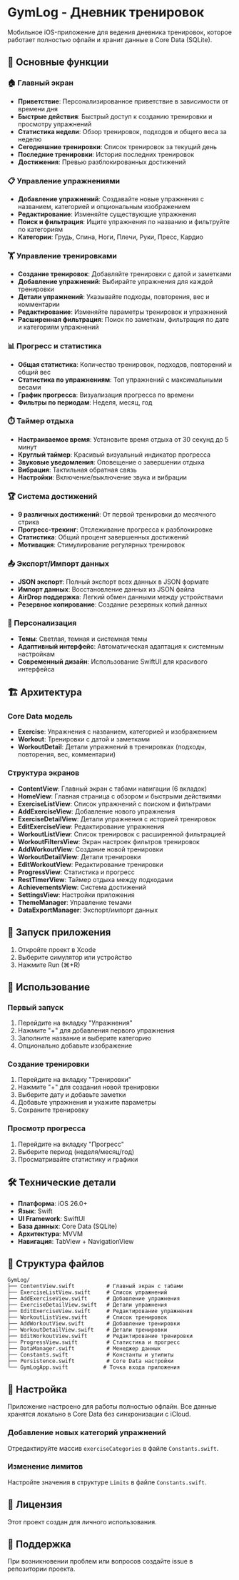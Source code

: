 # GymLog - Дневник тренировок

Мобильное iOS-приложение для ведения дневника тренировок, которое работает полностью офлайн и хранит данные в Core Data (SQLite).

## 🎯 Основные функции

### 🏠 Главный экран
- **Приветствие**: Персонализированное приветствие в зависимости от времени дня
- **Быстрые действия**: Быстрый доступ к созданию тренировки и просмотру упражнений
- **Статистика недели**: Обзор тренировок, подходов и общего веса за неделю
- **Сегодняшние тренировки**: Список тренировок за текущий день
- **Последние тренировки**: История последних тренировок
- **Достижения**: Превью разблокированных достижений

### 📋 Управление упражнениями
- **Добавление упражнений**: Создавайте новые упражнения с названием, категорией и опциональным изображением
- **Редактирование**: Изменяйте существующие упражнения
- **Поиск и фильтрация**: Ищите упражнения по названию и фильтруйте по категориям
- **Категории**: Грудь, Спина, Ноги, Плечи, Руки, Пресс, Кардио

### 🏋️ Управление тренировками
- **Создание тренировок**: Добавляйте тренировки с датой и заметками
- **Добавление упражнений**: Выбирайте упражнения для каждой тренировки
- **Детали упражнений**: Указывайте подходы, повторения, вес и комментарии
- **Редактирование**: Изменяйте параметры тренировок и упражнений
- **Расширенная фильтрация**: Поиск по заметкам, фильтрация по дате и категориям упражнений

### 📊 Прогресс и статистика
- **Общая статистика**: Количество тренировок, подходов, повторений и общий вес
- **Статистика по упражнениям**: Топ упражнений с максимальными весами
- **График прогресса**: Визуализация прогресса по времени
- **Фильтры по периодам**: Неделя, месяц, год

### ⏱️ Таймер отдыха
- **Настраиваемое время**: Установите время отдыха от 30 секунд до 5 минут
- **Круглый таймер**: Красивый визуальный индикатор прогресса
- **Звуковые уведомления**: Оповещение о завершении отдыха
- **Вибрация**: Тактильная обратная связь
- **Настройки**: Включение/выключение звука и вибрации

### 🏆 Система достижений
- **9 различных достижений**: От первой тренировки до месячного стрика
- **Прогресс-трекинг**: Отслеживание прогресса к разблокировке
- **Статистика**: Общий процент завершенных достижений
- **Мотивация**: Стимулирование регулярных тренировок

### 📤 Экспорт/Импорт данных
- **JSON экспорт**: Полный экспорт всех данных в JSON формате
- **Импорт данных**: Восстановление данных из JSON файла
- **AirDrop поддержка**: Легкий обмен данными между устройствами
- **Резервное копирование**: Создание резервных копий данных

### 🎨 Персонализация
- **Темы**: Светлая, темная и системная темы
- **Адаптивный интерфейс**: Автоматическая адаптация к системным настройкам
- **Современный дизайн**: Использование SwiftUI для красивого интерфейса

## 🏗️ Архитектура

### Core Data модель
- **Exercise**: Упражнения с названием, категорией и изображением
- **Workout**: Тренировки с датой и заметками
- **WorkoutDetail**: Детали упражнений в тренировках (подходы, повторения, вес, комментарии)

### Структура экранов
- **ContentView**: Главный экран с табами навигации (6 вкладок)
- **HomeView**: Главная страница с обзором и быстрыми действиями
- **ExerciseListView**: Список упражнений с поиском и фильтрами
- **AddExerciseView**: Добавление нового упражнения
- **ExerciseDetailView**: Детали упражнения с историей тренировок
- **EditExerciseView**: Редактирование упражнения
- **WorkoutListView**: Список тренировок с расширенной фильтрацией
- **WorkoutFiltersView**: Экран настроек фильтров тренировок
- **AddWorkoutView**: Создание новой тренировки
- **WorkoutDetailView**: Детали тренировки
- **EditWorkoutView**: Редактирование тренировки
- **ProgressView**: Статистика и прогресс
- **RestTimerView**: Таймер отдыха между подходами
- **AchievementsView**: Система достижений
- **SettingsView**: Настройки приложения
- **ThemeManager**: Управление темами
- **DataExportManager**: Экспорт/импорт данных

## 🚀 Запуск приложения

1. Откройте проект в Xcode
2. Выберите симулятор или устройство
3. Нажмите Run (⌘+R)

## 📱 Использование

### Первый запуск
1. Перейдите на вкладку "Упражнения"
2. Нажмите "+" для добавления первого упражнения
3. Заполните название и выберите категорию
4. Опционально добавьте изображение

### Создание тренировки
1. Перейдите на вкладку "Тренировки"
2. Нажмите "+" для создания новой тренировки
3. Выберите дату и добавьте заметки
4. Добавьте упражнения и укажите параметры
5. Сохраните тренировку

### Просмотр прогресса
1. Перейдите на вкладку "Прогресс"
2. Выберите период (неделя/месяц/год)
3. Просматривайте статистику и графики

## 🛠️ Технические детали

- **Платформа**: iOS 26.0+
- **Язык**: Swift
- **UI Framework**: SwiftUI
- **База данных**: Core Data (SQLite)
- **Архитектура**: MVVM
- **Навигация**: TabView + NavigationView

## 📁 Структура файлов

```
GymLog/
├── ContentView.swift          # Главный экран с табами
├── ExerciseListView.swift     # Список упражнений
├── AddExerciseView.swift      # Добавление упражнения
├── ExerciseDetailView.swift   # Детали упражнения
├── EditExerciseView.swift     # Редактирование упражнения
├── WorkoutListView.swift      # Список тренировок
├── AddWorkoutView.swift       # Добавление тренировки
├── WorkoutDetailView.swift    # Детали тренировки
├── EditWorkoutView.swift      # Редактирование тренировки
├── ProgressView.swift         # Статистика и прогресс
├── DataManager.swift          # Менеджер данных
├── Constants.swift            # Константы и утилиты
├── Persistence.swift          # Core Data настройки
└── GymLogApp.swift           # Точка входа приложения
```

## 🔧 Настройка

Приложение настроено для работы полностью офлайн. Все данные хранятся локально в Core Data без синхронизации с iCloud.

### Добавление новых категорий упражнений
Отредактируйте массив `exerciseCategories` в файле `Constants.swift`.

### Изменение лимитов
Настройте значения в структуре `Limits` в файле `Constants.swift`.

## 📝 Лицензия

Этот проект создан для личного использования.

## 🤝 Поддержка

При возникновении проблем или вопросов создайте issue в репозитории проекта.
